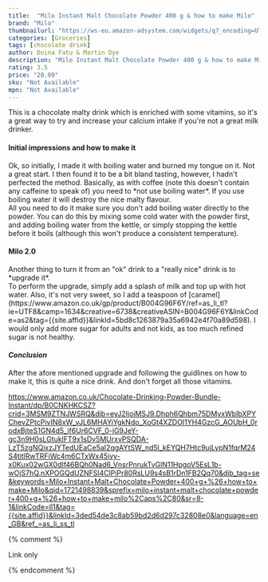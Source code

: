 ```yaml
---
title:  "Milo Instant Malt Chocolate Powder 400 g & how to make Milo"
brand: "Milo"
thumbnailurl: "https://ws-eu.amazon-adsystem.com/widgets/q?_encoding=UTF8&ASIN=B01M7PEX62&Format=_SL160_&ID=AsinImage&MarketPlace=GB&ServiceVersion=20070822&WS=1&tag=codemartin04-21&language=en_GB"
categories: [Groceries]
tags: [chocolate drink]
author: Doina Fatu & Martin Dye
description: "Milo Instant Malt Chocolate Powder 400 g & how to make Milo"
rating: 3.5
price: "20.09"
sku: "Not Available"
mpn: "Not Available"
---
```


This is a chocolate malty drink which is enriched with some vitamins, 
so it's a great way to try and increase your calcium intake if you're not a great milk drinker.
<br />

<h4>Initial impressions and how to make it</h4>
Ok, so initially, I made it with boiling water and burned my tongue on it. Not a great start. 
I then found it to be a bit bland tasting, however, I hadn't perfected the method. Basically, as with coffee
(note this doesn't contain any caffeine to speak of) you need to *not use boiling water*. If you use boiling water
it will destroy the nice malty flavour.<br />
All you need to do it make sure you don't add boiling water directly to the powder. You can do this by mixing some cold water
with the powder first, and adding boiling water from the kettle, or simply stopping the kettle before it boils (although this won't
produce a consistent temperature).

<h4>Milo 2.0</h4>
Another thing to turn it from an "ok" drink to a "really nice" drink is to *upgrade it*.<br />
To perform the upgrade, simply add a splash of milk and top up with hot water. Also, it's not very sweet, so
I add a teaspoon of [caramel](https://www.amazon.co.uk/gp/product/B004G96F6Y/ref=as_li_tl?ie=UTF8&camp=1634&creative=6738&creativeASIN=B004G96F6Y&linkCode=as2&tag={{site.affid}}&linkId=5bd8c1263879a35a6942e4f70a89d598). I would only add more sugar for adults and not kids, as too much refined sugar is not healthy.

<h4><em>Conclusion</em></h4>
After the afore mentioned upgrade and following the guidlines on how to make it, this is quite a nice drink.
And don't forget all those vitamins.

https://www.amazon.co.uk/Chocolate-Drinking-Powder-Bundle-Instant/dp/B0CNKHKCSZ?crid=3MSM9ZTNJWSRQ&dib=eyJ2IjoiMSJ9.Dhph6Qhbm75DMyxWbIbXPYChevZPtcPivIN8xW_vJL6MHAYiYgkNdo_XoGt4XZDOI1YH4GzcG_AOUbH_0rodxBjteS1GN4d5_if6Ur6CVF_0-jG9JeY-gc3n9H0sLGtuklFT9x1sDv5MUrxvPSQDA-LzT5zgNQixzJYTedUEaCe5aI2qgAYtSW_nd5l_kEYQH7Htc9ujLypN1fqrM24S4titlRwTRFiWc4m6CTxWx45ivy-x0Kux02wGX0dIf46BQh0Nad6_VnsrPnrukTvGlN11HpgoV5EsL1b-wOjS7hQ.nXPOGQdUZNFSl4ClPiPr80RsLU9s4sB1rDn1FB2Qq70&dib_tag=se&keywords=Milo+Instant+Malt+Chocolate+Powder+400+g+%26+how+to+make+Milo&qid=1721498839&sprefix=milo+instant+malt+chocolate+powder+400+g+%26+how+to+make+milo%2Caps%2C80&sr=8-1&linkCode=ll1&tag={{site.affid}}&linkId=3ded54de3c8ab59bd2d6d297c32808e0&language=en_GB&ref_=as_li_ss_tl

{% comment %}

Link only

{% endcomment %}
